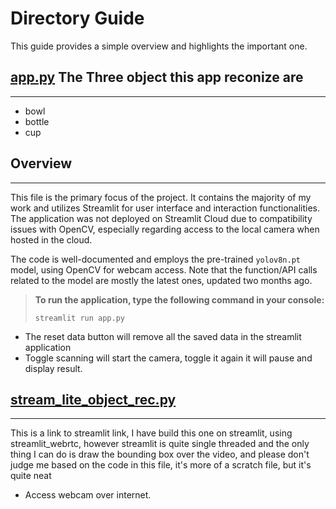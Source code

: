 
# Directory Guide

This guide provides a simple overview and highlights the important one.

## [app.py](https://github.com/A00474210-MSDA5510/yolo_object/blob/main/app.py) The Three object this app reconize are
---
* bowl
* bottle
* cup

## Overview
___
This file is the primary focus of the project. It contains the majority of my work and utilizes Streamlit for user interface and interaction functionalities. The application was not deployed on Streamlit Cloud due to compatibility issues with OpenCV, especially regarding access to the local camera when hosted in the cloud.

The code is well-documented and employs the pre-trained `yolov8n.pt` model, using OpenCV for webcam access. Note that the function/API calls related to the model are mostly the latest ones, updated two months ago.



> **To run the application, type the following command in your console:**
> ```
> streamlit run app.py
> ```

* The reset data button will remove all the saved data in the streamlit application
* Toggle scanning will start the camera, toggle it again it will pause and display result.


## [stream_lite_object_rec.py](https://yoloobject-9t7mrcbkzl7p5bzmilbkfl.streamlit.app/)
___
This is a link to streamlit link, I have build this one on streamlit, using streamlit_webrtc, however streamlit is quite single threaded and the only thing I can do is draw the bounding box over the video, and please don't judge me based on the code in this file, it's more of a scratch file, but it's quite neat
* Access webcam over internet. 
